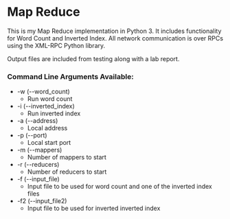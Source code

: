 # Map Reduce

This is my Map Reduce implementation in Python 3. It includes functionality for Word Count and Inverted Index. All network communication is over RPCs using the XML-RPC Python library.

Output files are included from testing along with a lab report.

### Command Line Arguments Available:
- -w (--word_count)
  - Run word count
- -i (--inverted_index)
  - Run inverted index
- -a (--address)
  - Local address
- -p (--port)
  - Local start port
- -m (--mappers)
  - Number of mappers to start
- -r (--reducers)
  - Number of reducers to start
- -f (--input_file)
  - Input file to be used for word count and one of the inverted index files
- -f2 (--input_file2)
  - Input file to be used for inverted inverted index
